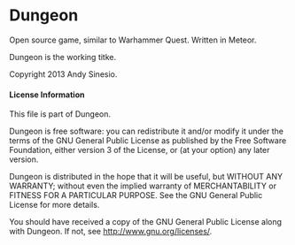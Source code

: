 Dungeon
=======

Open source game, similar to Warhammer Quest. Written in Meteor.

Dungeon is the working titke.


Copyright 2013 Andy Sinesio.

#### License Information

This file is part of Dungeon.

   Dungeon is free software: you can redistribute it and/or modify
   it under the terms of the GNU General Public License as published by
   the Free Software Foundation, either version 3 of the License, or
   (at your option) any later version.

   Dungeon is distributed in the hope that it will be useful,
   but WITHOUT ANY WARRANTY; without even the implied warranty of
   MERCHANTABILITY or FITNESS FOR A PARTICULAR PURPOSE.  See the
   GNU General Public License for more details.

   You should have received a copy of the GNU General Public License
   along with Dungeon.  If not, see <http://www.gnu.org/licenses/>.